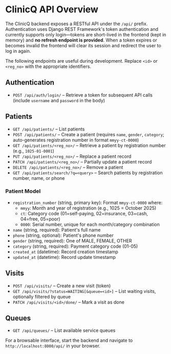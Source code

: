 # ClinicQ API Overview

The ClinicQ backend exposes a RESTful API under the `/api/` prefix. Authentication
uses Django REST Framework's token authentication and currently supports only
login—tokens are short-lived in the frontend (kept in memory) and **no refresh
endpoint is provided**. When a token expires or becomes invalid the frontend will
clear its session and redirect the user to log in again.

The following endpoints are useful during development. Replace `<id>` or `<reg_no>`
with the appropriate identifiers.

## Authentication
- `POST /api/auth/login/` – Retrieve a token for subsequent API calls (include `username` and `password` in the body)

## Patients
- `GET /api/patients/` – List patients
- `POST /api/patients/` – Create a patient (requires `name`, `gender`, `category`; auto-generates registration number in format `mmyy-ct-0000`)
- `GET /api/patients/<reg_no>/` – Retrieve a patient by registration number (e.g., `1025-01-0001`)
- `PUT /api/patients/<reg_no>/` – Replace a patient record
- `PATCH /api/patients/<reg_no>/` – Partially update a patient record
- `DELETE /api/patients/<reg_no>/` – Remove a patient
- `GET /api/patients/search/?q=<query>` – Search patients by registration number, name, or phone

### Patient Model
- `registration_number` (string, primary key): Format `mmyy-ct-0000` where:
  - `mmyy`: Month and year of registration (e.g., 1025 = October 2025)
  - `ct`: Category code (01=self-paying, 02=insurance, 03=cash, 04=free, 05=poor)
  - `0000`: Serial number, unique for each month/category combination
- `name` (string, required): Patient's full name
- `phone` (string, optional): Patient's phone number
- `gender` (string, required): One of MALE, FEMALE, OTHER
- `category` (string, required): Payment category code (01-05)
- `created_at` (datetime): Record creation timestamp
- `updated_at` (datetime): Record update timestamp

## Visits
- `POST /api/visits/` – Create a new visit (token)
- `GET /api/visits/?status=WAITING[&queue=<id>]` – List waiting visits, optionally filtered by queue
- `PATCH /api/visits/<id>/done/` – Mark a visit as done

## Queues
- `GET /api/queues/` – List available service queues

For a browsable interface, start the backend and navigate to
`http://localhost:8000/api/` in your browser.

